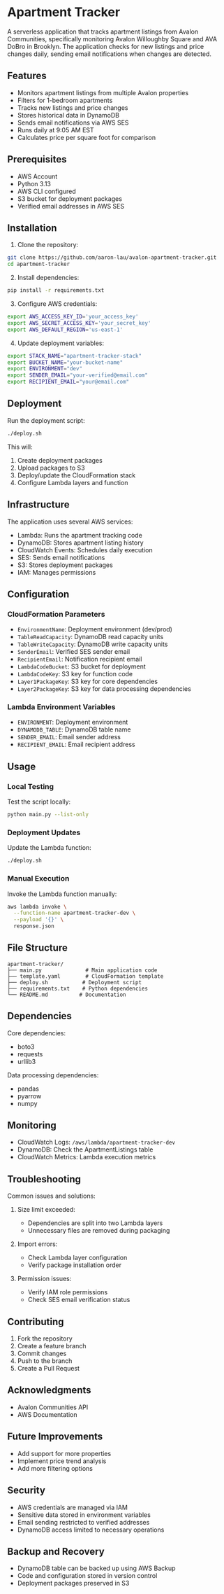 # Apartment Tracker

A serverless application that tracks apartment listings from Avalon Communities, specifically monitoring Avalon Willoughby Square and AVA DoBro in Brooklyn. The application checks for new listings and price changes daily, sending email notifications when changes are detected.

## Features

- Monitors apartment listings from multiple Avalon properties
- Filters for 1-bedroom apartments
- Tracks new listings and price changes
- Stores historical data in DynamoDB
- Sends email notifications via AWS SES
- Runs daily at 9:05 AM EST
- Calculates price per square foot for comparison

## Prerequisites

- AWS Account
- Python 3.13
- AWS CLI configured
- S3 bucket for deployment packages
- Verified email addresses in AWS SES

## Installation

1. Clone the repository:
```bash
git clone https://github.com/aaron-lau/avalon-apartment-tracker.git
cd apartment-tracker
```

2. Install dependencies:
```bash
pip install -r requirements.txt
```

3. Configure AWS credentials:
```bash
export AWS_ACCESS_KEY_ID='your_access_key'
export AWS_SECRET_ACCESS_KEY='your_secret_key'
export AWS_DEFAULT_REGION='us-east-1'
```

4. Update deployment variables:
```bash
export STACK_NAME="apartment-tracker-stack"
export BUCKET_NAME="your-bucket-name"
export ENVIRONMENT="dev"
export SENDER_EMAIL="your-verified@email.com"
export RECIPIENT_EMAIL="your@email.com"
```

## Deployment

Run the deployment script:
```bash
./deploy.sh
```

This will:
1. Create deployment packages
2. Upload packages to S3
3. Deploy/update the CloudFormation stack
4. Configure Lambda layers and function

## Infrastructure

The application uses several AWS services:
- Lambda: Runs the apartment tracking code
- DynamoDB: Stores apartment listing history
- CloudWatch Events: Schedules daily execution
- SES: Sends email notifications
- S3: Stores deployment packages
- IAM: Manages permissions

## Configuration

### CloudFormation Parameters

- `EnvironmentName`: Deployment environment (dev/prod)
- `TableReadCapacity`: DynamoDB read capacity units
- `TableWriteCapacity`: DynamoDB write capacity units
- `SenderEmail`: Verified SES sender email
- `RecipientEmail`: Notification recipient email
- `LambdaCodeBucket`: S3 bucket for deployment
- `LambdaCodeKey`: S3 key for function code
- `Layer1PackageKey`: S3 key for core dependencies
- `Layer2PackageKey`: S3 key for data processing dependencies

### Lambda Environment Variables

- `ENVIRONMENT`: Deployment environment
- `DYNAMODB_TABLE`: DynamoDB table name
- `SENDER_EMAIL`: Email sender address
- `RECIPIENT_EMAIL`: Email recipient address

## Usage

### Local Testing

Test the script locally:
```bash
python main.py --list-only
```

### Deployment Updates

Update the Lambda function:
```bash
./deploy.sh
```

### Manual Execution

Invoke the Lambda function manually:
```bash
aws lambda invoke \
  --function-name apartment-tracker-dev \
  --payload '{}' \
  response.json
```

## File Structure

```
apartment-tracker/
├── main.py              # Main application code
├── template.yaml        # CloudFormation template
├── deploy.sh           # Deployment script
├── requirements.txt    # Python dependencies
└── README.md          # Documentation
```

## Dependencies

Core dependencies:
- boto3
- requests
- urllib3

Data processing dependencies:
- pandas
- pyarrow
- numpy

## Monitoring

- CloudWatch Logs: `/aws/lambda/apartment-tracker-dev`
- DynamoDB: Check the ApartmentListings table
- CloudWatch Metrics: Lambda execution metrics

## Troubleshooting

Common issues and solutions:

1. Size limit exceeded:
   - Dependencies are split into two Lambda layers
   - Unnecessary files are removed during packaging

2. Import errors:
   - Check Lambda layer configuration
   - Verify package installation order

3. Permission issues:
   - Verify IAM role permissions
   - Check SES email verification status

## Contributing

1. Fork the repository
2. Create a feature branch
3. Commit changes
4. Push to the branch
5. Create a Pull Request

## Acknowledgments

- Avalon Communities API
- AWS Documentation

## Future Improvements

- Add support for more properties
- Implement price trend analysis
- Add more filtering options

## Security

- AWS credentials are managed via IAM
- Sensitive data stored in environment variables
- Email sending restricted to verified addresses
- DynamoDB access limited to necessary operations

## Backup and Recovery

- DynamoDB table can be backed up using AWS Backup
- Code and configuration stored in version control
- Deployment packages preserved in S3

